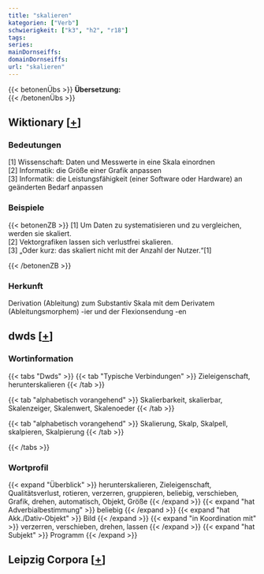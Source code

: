 ```yaml
---
title: "skalieren"
kategorien: ["Verb"]
schwierigkeit: ["k3", "h2", "r18"]
tags:
series:
mainDornseiffs:
domainDornseiffs:
url: "skalieren"
---
```


{{< betonenÜbs >}}
**Übersetzung:**  
{{< /betonenÜbs >}}

## Wiktionary [[+](https://de.wiktionary.org/wiki/skalieren)]

### Bedeutungen
[1] Wissenschaft: Daten und Messwerte in eine Skala einordnen  
[2] Informatik: die Größe einer Grafik anpassen  
[3] Informatik: die Leistungsfähigkeit (einer Software oder Hardware) an geänderten Bedarf anpassen  

### Beispiele
{{< betonenZB >}}
[1] Um Daten zu systematisieren und zu vergleichen, werden sie skaliert.  
[2] Vektorgrafiken lassen sich verlustfrei skalieren.  
[3] „Oder kurz: das skaliert nicht mit der Anzahl der Nutzer.“[1]  

{{< /betonenZB >}}
### Herkunft
Derivation (Ableitung) zum Substantiv Skala mit dem Derivatem (Ableitungsmorphem) -ier und der Flexionsendung -en  



## dwds [[+](https://www.dwds.de/wb/skalieren)]

### Wortinformation
{{< tabs "Dwds" >}}
{{< tab "Typische Verbindungen" >}}
Zieleigenschaft, herunterskalieren
{{< /tab >}}

{{< tab "alphabetisch vorangehend" >}}
Skalierbarkeit, skalierbar, Skalenzeiger, Skalenwert, Skalenoeder
{{< /tab >}}

{{< tab "alphabetisch vorangehend" >}}
Skalierung, Skalp, Skalpell, skalpieren, Skalpierung
{{< /tab >}}

{{< /tabs >}}

### Wortprofil
{{< expand "Überblick" >}} herunterskalieren, Zieleigenschaft, Qualitätsverlust, rotieren, verzerren, gruppieren, beliebig, verschieben, Grafik, drehen, automatisch, Objekt, Größe {{< /expand >}}
{{< expand "hat Adverbialbestimmung" >}} beliebig {{< /expand >}}
{{< expand "hat Akk./Dativ-Objekt" >}} Bild {{< /expand >}}
{{< expand "in Koordination mit" >}} verzerren, verschieben, drehen, lassen {{< /expand >}}
{{< expand "hat Subjekt" >}} Programm {{< /expand >}}

## Leipzig Corpora [[+](https://corpora.uni-leipzig.de/en/res?word=skalieren&corpusId=deu_newscrawl-public_2018)]

